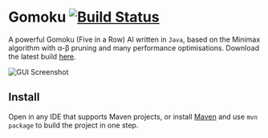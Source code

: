 # Gomoku [![Build Status](https://travis-ci.org/haslam22/gomoku.svg?branch=master)](https://travis-ci.org/haslam22/gomoku)
A powerful Gomoku (Five in a Row) AI written in `Java`, based on the Minimax algorithm with α-β pruning and many performance optimisations. Download the latest build [here](target/Gomoku-1.0.jar).

![GUI Screenshot](http://i.imgur.com/sMCavOR.png)

## Install
Open in any IDE that supports Maven projects, or install [Maven](https://maven.apache.org/download.cgi) and use `mvn package` to build the project in one step.
